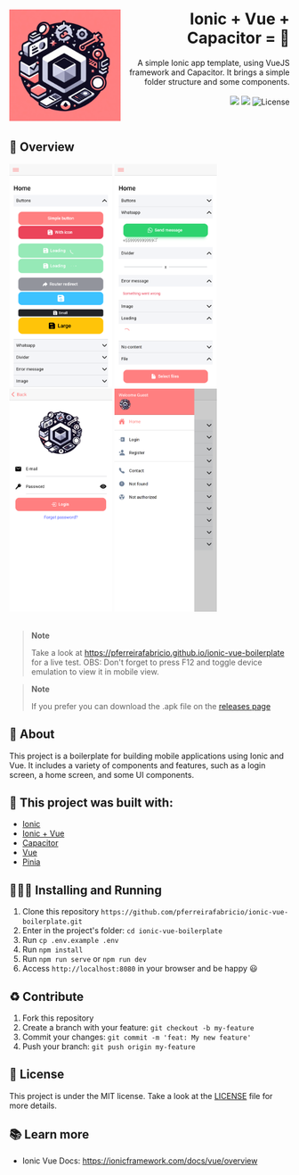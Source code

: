 <h1 align="right">
  <img src="public/assets/icon/logo.jpeg" width="200px" align="left" />
  Ionic + Vue + Capacitor = 💖
</h1>

<p align="right">
  A simple Ionic app template, using VueJS framework and Capacitor. It brings a simple folder structure and some components.
  <br /><br />
  <a>
    <img src="https://github.com/pferreirafabricio/ionic-vue-boilerplate/actions/workflows/linting.yml/badge.svg" />
    <img src="https://github.com/pferreirafabricio/ionic-vue-boilerplate/actions/workflows/deploy.yml/badge.svg" />
    <img alt="License" src="https://img.shields.io/badge/license-MIT-green?style=for-the-badge&labelColor=FF7F80&color=110E23">
  </a>
</p>
<br>

## 👀 Overview

<div>
  <img src="./docs/screenshots/home.png" width="auto" height="400px"/>
  <img src="./docs/screenshots/components.png" width="auto" height="400px"/>
  <img src="./docs/screenshots/login.png" width="auto" height="400px"/>
  <img src="./docs/screenshots/menu.png" width="auto" height="400px"/>
</div>
<br/>

> **Note**
>
> Take a look at https://pferreirafabricio.github.io/ionic-vue-boilerplate for a live test. OBS: Don't forget to press F12 and toggle device emulation to view it in mobile view.

> **Note**
>
> If you prefer you can download the .apk file on the [releases page](https://github.com/pferreirafabricio/ionic-vue-boilerplate/releases)

## 📖 About

This project is a boilerplate for building mobile applications using Ionic and Vue. It includes a variety of components and features, such as a login screen, a home screen, and some UI components.

## 🧱 This project was built with:

- [Ionic](https://ionicframework.com/)
- [Ionic + Vue](https://ionicframework.com/vue)
- [Capacitor](https://capacitorjs.com/)
- [Vue](https://vuejs.org/)
- [Pinia](https://pinia.vuejs.org/)

## 🏃🏻‍♂️ Installing and Running

1.  Clone this repository `https://github.com/pferreirafabricio/ionic-vue-boilerplate.git`
2.  Enter in the project's folder: `cd ionic-vue-boilerplate`
3.  Run `cp .env.example .env`
4.  Run `npm install`
5.  Run `npm run serve` or `npm run dev`
6.  Access `http://localhost:8080` in your browser and be happy 😃

## ♻ Contribute

1.  Fork this repository
2.  Create a branch with your feature: `git checkout -b my-feature`
3.  Commit your changes: `git commit -m 'feat: My new feature'`
4.  Push your branch: `git push origin my-feature`

## 🧾 License

This project is under the MIT license. Take a look at the [LICENSE](LICENSE) file for more details.

## 📚 Learn more

- Ionic Vue Docs: https://ionicframework.com/docs/vue/overview

